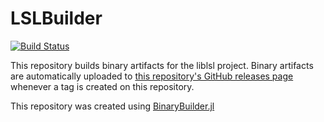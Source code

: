 # LSLBuilder

[![Build Status](https://travis-ci.org/samuelpowell/LSLBuilder.svg?branch=master)](https://travis-ci.org/samuelpowell/LSLBuilder)

This repository builds binary artifacts for the liblsl project. Binary artifacts are automatically uploaded to
[this repository's GitHub releases page](https://github.com/samuelpowell/LSLBuilder/releases) whenever a tag is created
on this repository.

This repository was created using [BinaryBuilder.jl](https://github.com/JuliaPackaging/BinaryBuilder.jl)
